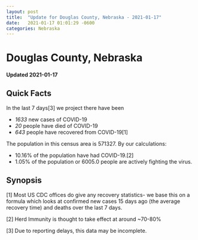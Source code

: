 ```yaml
---
layout: post
title:  "Update for Douglas County, Nebraska - 2021-01-17"
date:   2021-01-17 01:01:29 -0600
categories: Nebraska
---
```


# Douglas County, Nebraska
#### Updated 2021-01-17

## Quick Facts

In the last 7 days[3] we project there have been
- *1633* new cases of COVID-19
- *20* people have died of COVID-19
- *643* people have recovered from COVID-19[1]

The population in this census area is 571327. By our calculations:
- 10.16% of the population have had COVID-19.[2]
- 1.05% of the population or 6005.0 people are actively fighting the virus.

## Synopsis




[1] Most US CDC offices do give any recovery statistics- we base this on a formula which looks at confirmed new cases
15 days ago (the average recovery time) and deaths over the last 7 days.

[2] Herd Immunity is thought to take effect at around ~70-80%

[3] Due to reporting delays, this data may be incomplete.
 
    